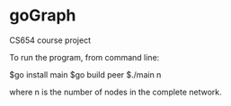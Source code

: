 goGraph
=======

CS654 course project

To run the program, from command line:

$go install main
$go build peer
$./main n


where n is the number of nodes in the complete network.

